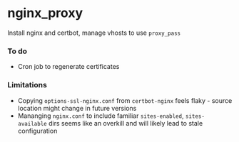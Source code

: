# nginx_proxy

Install nginx and certbot, manage vhosts to use `proxy_pass`

### To do
- Cron job to regenerate certificates

### Limitations
- Copying `options-ssl-nginx.conf` from `certbot-nginx` feels flaky - source location might change in future versions
- Mananging `nginx.conf` to include familiar `sites-enabled`, `sites-available` dirs seems like an overkill and will likely lead to
  stale configuration
